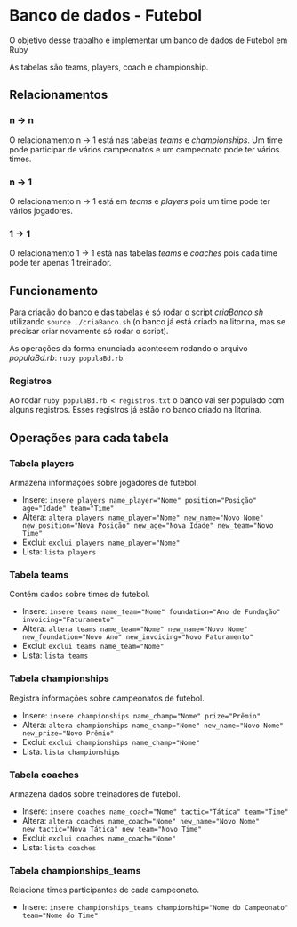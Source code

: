 # Banco de dados - Futebol

O objetivo desse trabalho é implementar um banco de dados de Futebol em Ruby

As tabelas são teams, players, coach e championship.

## Relacionamentos

### n -> n
O relacionamento n -> 1 está nas tabelas *teams* e *championships*. Um time pode participar de vários campeonatos e um campeonato pode ter vários times.

### n -> 1
O relacionamento n -> 1 está em *teams* e *players* pois um time pode ter vários jogadores.

### 1 -> 1
O relacionamento 1 -> 1 está nas tabelas *teams* e *coaches* pois cada time pode ter apenas 1 treinador.

## Funcionamento

Para criação do banco e das tabelas é só rodar o script *criaBanco.sh* utilizando `source ./criaBanco.sh` (o banco já está criado na litorina, mas se precisar criar novamente só rodar o script).

As operações da forma enunciada acontecem rodando o arquivo *populaBd.rb*: `ruby populaBd.rb`.

### Registros

Ao rodar `ruby populaBd.rb < registros.txt` o banco vai ser populado com alguns registros. Esses registros já estão no banco criado na litorina.

## Operações para cada tabela

### Tabela players
Armazena informações sobre jogadores de futebol.

- Insere: `insere players name_player="Nome" position="Posição" age="Idade" team="Time"`
- Altera: `altera players name_player="Nome" new_name="Novo Nome" new_position="Nova Posição" new_age="Nova Idade" new_team="Novo Time"`
- Exclui: `exclui players name_player="Nome"`
- Lista: `lista players`

### Tabela teams
Contém dados sobre times de futebol.

- Insere: `insere teams name_team="Nome" foundation="Ano de Fundação" invoicing="Faturamento"`
- Altera: `altera teams name_team="Nome" new_name="Novo Nome" new_foundation="Novo Ano" new_invoicing="Novo Faturamento"`
- Exclui: `exclui teams name_team="Nome"`
- Lista: `lista teams`

### Tabela championships
Registra informações sobre campeonatos de futebol.

- Insere: `insere championships name_champ="Nome" prize="Prêmio"`
- Altera: `altera championships name_champ="Nome" new_name="Novo Nome" new_prize="Novo Prêmio"`
- Exclui: `exclui championships name_champ="Nome"`
- Lista: `lista championships`

### Tabela coaches
Armazena dados sobre treinadores de futebol.

- Insere: `insere coaches name_coach="Nome" tactic="Tática" team="Time"`
- Altera: `altera coaches name_coach="Nome" new_name="Novo Nome" new_tactic="Nova Tática" new_team="Novo Time"`
- Exclui: `exclui coaches name_coach="Nome"`
- Lista: `lista coaches`

### Tabela championships_teams
Relaciona times participantes de cada campeonato.

- Insere: `insere championships_teams championship="Nome do Campeonato" team="Nome do Time"`
